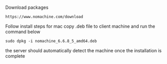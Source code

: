 Download packages 
```
https://www.nomachine.com/download
```
Follow install steps for mac
copy .deb file to client machine and run the command below
```
sudo dpkg -i nomachine_6.6.8_5_amd64.deb
```
the server should automatically detect the machine once the installation is complete
